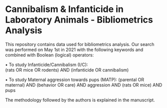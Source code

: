 # Cannibalism & Infanticide in Laboratory Animals - Bibliometrics Analysis
This repository contains data used for bibliometrics analysis. Our search was performed on May 1st in 2021 with the following keywords and combined with Boolean (logical) operators:

•	To study Infanticide/Cannibalism (I/C):  
(rats OR mice OR rodents) AND (infanticide OR cannibalism)

•	To study Maternal aggression towards pups (MATP):
(parental OR maternal) AND (behavior OR care) AND aggression AND (rats OR mice) AND pups
 
The methodology followed by the authors is explained in the manuscript.
